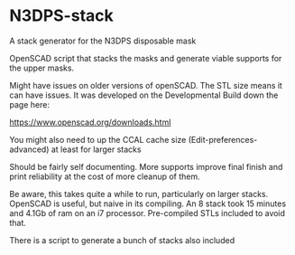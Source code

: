 # N3DPS-stack
A stack generator for the N3DPS disposable mask

OpenSCAD script that stacks the masks and generate viable supports for the upper masks.

Might have issues on older versions of openSCAD. The STL size means it can have issues. It was developed on the Developmental Build down the page here:

https://www.openscad.org/downloads.html

You might also need to up the CCAL cache size (Edit-preferences-advanced) at least for larger stacks 

Should be fairly self documenting. More supports improve final finish and print reliability at the cost of more cleanup of them.

Be aware, this takes quite a while to run, particularly on larger stacks. OpenSCAD is useful, but naive in its compiling. An 8 stack took 15 minutes and 4.1Gb of ram on an i7 processor. Pre-compiled STLs included to avoid that.

There is a script to generate a bunch of stacks also included
